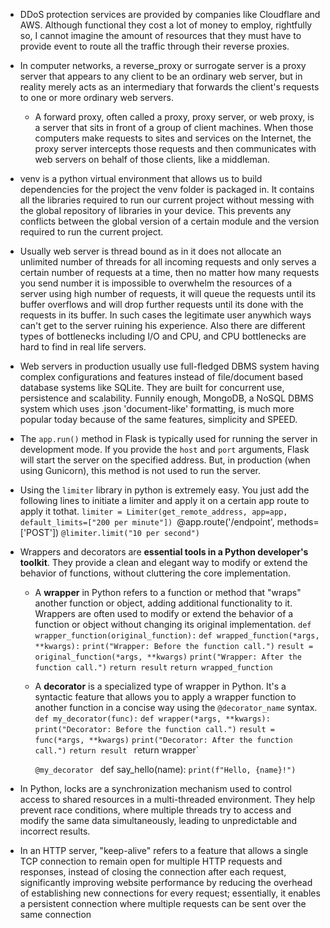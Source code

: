 - DDoS protection services are provided by companies like Cloudflare and AWS. Although functional they cost a lot of money to employ, rightfully so, I cannot imagine the amount of resources that they must have to provide event to route all the traffic through their reverse proxies.

- In computer networks, a reverse_proxy or surrogate server is a proxy server that appears to any client to be an ordinary web server, but in reality merely acts as an intermediary that forwards the client's requests to one or more ordinary web servers.
	- A forward proxy, often called a proxy, proxy server, or web proxy, is a server that sits in front of a group of client machines. When those computers make requests to sites and services on the Internet, the proxy server intercepts those requests and then communicates with web servers on behalf of those clients, like a middleman.

- venv is a python virtual environment that allows us to build dependencies for the project the venv folder is packaged in. It contains all the libraries required to run our current project without messing with the global repository of libraries in your device. This prevents any conflicts between the global version of a certain module and the version required to run the current project. 

- Usually web server is thread bound as in it does not allocate an unlimited number of threads for all incoming requests and only serves a certain number of requests at a time, then no matter how many requests you send number it is impossible to overwhelm the resources of a server using high number of requests, it will queue the requests until its buffer overflows and will drop further requests until its done with the requests in its buffer. In such cases the legitimate user anywhich ways can't get to the server ruining his experience. Also there are different types of bottlenecks including I/O and CPU, and CPU bottlenecks are hard to find in real life servers.

- Web servers in production usually use full-fledged DBMS system having complex configurations and features instead of file/document based database systems like SQLite. They are built for concurrent use, persistence and scalability. Funnily enough, MongoDB, a NoSQL DBMS system which uses .json 'document-like' formatting, is much more popular today because of the same features, simplicity and SPEED.

- The `app.run()` method in Flask is typically used for running the server in development mode. If you provide the `host` and `port` arguments, Flask will start the server on the specified address. But, in production (when using Gunicorn), this method is not used to run the server.

- Using the `limiter` library in python is extremely easy. You just add the following lines to initiate a limiter and apply it on a certain app route to apply it tothat.
	`limiter = Limiter(get_remote_address, app=app, default_limits=["200 per minute"])
	`@app.route('/endpoint', methods=['POST']) 
	`@limiter.limit("10 per second")`

- Wrappers and decorators are **essential tools in a Python developer's toolkit**. They provide a clean and elegant way to modify or extend the behavior of functions, without cluttering the core implementation.

	- A **wrapper** in Python refers to a function or method that "wraps" another function or object, adding additional functionality to it. Wrappers are often used to modify or extend the behavior of a function or object without changing its original implementation.
		  `def wrapper_function(original_function):`
			  `def wrapped_function(*args, **kwargs):`
				  `print("Wrapper: Before the function call.")`
				  `result = original_function(*args, **kwargs)`
				  `print("Wrapper: After the function call.")`
				  `return result`
			  `return wrapped_function`

	- A **decorator** is a specialized type of wrapper in Python. It's a syntactic feature that allows you to apply a wrapper function to another function in a concise way using the `@decorator_name` syntax.
		`def my_decorator(func):` 
			`def wrapper(*args, **kwargs):` 
				`print("Decorator: Before the function call.")` 
				`result = func(*args, **kwargs)` 
				`print("Decorator: After the function call.")` 
				`return result` `
			`return wrapper`
			
		`@my_decorator` `
		`def say_hello(name): 
			`print(f"Hello, {name}!")`

- In Python, locks are a synchronization mechanism used to control access to shared resources in a multi-threaded environment. They help prevent race conditions, where multiple threads try to access and modify the same data simultaneously, leading to unpredictable and incorrect results.

- In an HTTP server, "keep-alive" refers to a feature that allows a single TCP connection to remain open for multiple HTTP requests and responses, instead of closing the connection after each request, significantly improving website performance by reducing the overhead of establishing new connections for every request; essentially, it enables a persistent connection where multiple requests can be sent over the same connection